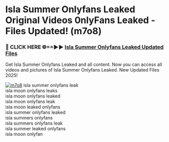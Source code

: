 # Isla Summer Onlyfans Leaked Original Videos 0nlyFans Leaked - Files Updated! (m7o8)

<h3>🔴 CLICK HERE 🌐==►► <a href="https://tinyurl.com/2wckxsce" rel="nofollow">Isla Summer Onlyfans Leaked Updated Files</a></h3>

Get Isla Summer Onlyfans Leaked and all content. Now you can access all videos and pictures of Isla Summer Onlyfans Leaked. New Updated Files 2025!

[![m7o8](https://i.imgur.com/AFduVYN.gif)](https://tinyurl.com/2wckxsce)
isla summer onlyfans leak<br>
isla moon onlyfans leaks<br>
isla moon onlyfans leaked<br>
isla moon onlyfans leak<br>
isla moon leaked onlyfans<br>
isla summer onlyfans leaked<br>
isla summers onlyfans<br>
isla summers onlyfans leak<br>
isla summer leaked onlyfans<br>
isla moon onlyfan